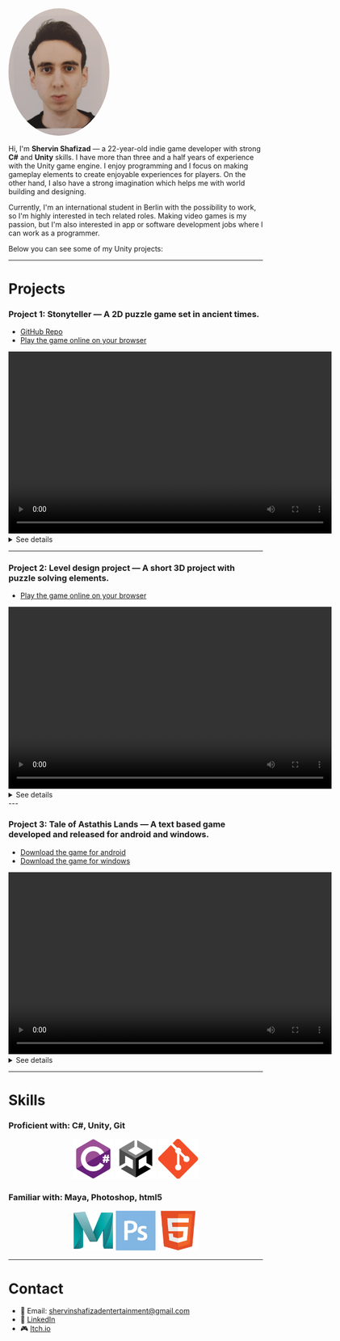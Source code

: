 <img src="https://github.com/ShervinShafizad/ShervinShafizad.github.io/raw/main/IMG_20250506_195739.jpg" width="200" style="border-radius:50%">

Hi, I'm **Shervin Shafizad** — a 22-year-old indie game developer with strong **C#** and **Unity** skills.
I have more than three and a half years of experience with the Unity game engine. I enjoy programming and I focus on making gameplay elements to create enjoyable experiences for players. On the other hand, I also have a strong imagination which helps me with world building and designing.

Currently, I'm an international student in Berlin with the possibility to work, so I'm highly interested in tech related roles. Making video games is my passion, but I'm also interested in app or software development jobs where I can work as a programmer.

Below you can see some of my Unity projects:

---

# Projects

### Project 1: **Stonyteller** — A 2D puzzle game set in ancient times.
- [GitHub Repo](https://github.com/ShervinShafizad/StonytellerRepository)  
- [Play the game online on your browser](https://shervin-shafizad.itch.io/stonyteller)  

<video width="640" height="360" controls>
  <source src="Videos/StonytellerGameplayVideo.mp4" type="video/mp4">
  Your browser does not support the video tag.
</video>

<details>
  <summary>See details</summary>
  <p>
  <br>
  -📝Project type: University team project <br>
  -👥Team size: 2 <br>
  -🕒Development period: 3 Months <br>
  -🔧My key roles: programmer, system designer, game designer, content writer <br>
  <br>
    Stonyteller is a well functioning and Beautiful looking game. I did all the programming related tasks for this project and co-designed the game with my teammate (Stanislav Kulgan). My teammate did all art related tasks himself and we developed this game from start to finish in about three months. 
    I have set the repository of this project to private, so if you want to see my code for this project, contact me directly.
  </p>
</details>

---

### Project 2: Level design project — A short 3D project with puzzle solving elements. 
- [Play the game online on your browser](https://shervin-shafizad.itch.io/design)

<video width="640" height="360" controls>
  <source src="Videos/LevelDesignGameplayVideo.mp4" type="video/mp4">
  Your browser does not support the video tag.
</video>
<details>
  <summary>See details</summary>
  <p>
  <br>
-📝Project type: University solo project <br>
-👥Team size: 1(solo) <br>
-🕒Development period: 12 days <br>
-🔧My key roles: programmer, level designer <br>
<br>
  I programmed and developed this project alone under the supervision of a design teacher (Max Bradlue) in a short period of time as a part of my university assignment. 
  This project demonstrates my Unity 3D skills. It's worth mentioning that for designing the environment, I used CGToolKit and not an external software like Maya. The 3D art assets were imported from Unity asset store.

  </p>
</details>
---

### Project 3: Tale of Astathis Lands — A text based game developed and released for android and windows. 
- [Download the game for android](https://www.amazon.ca/OA-interactive-entertainment-Astathis-lands/dp/B0DL3QQRSM)
- [Download the game for windows](https://shervin-shafizad.itch.io/tale-of-astathis-lands)

<video width="640" height="360" controls>
  <source src="Videos/TOALGameplay.mp4" type="video/mp4">
  Your browser does not support the video tag.
</video>
<details>
  <summary> See details</summary>
  <p>
  <br>
-📝Project type: indie project <br>
-👥Team size: 1(solo) <br>
-🕒Development period: 2 Months <br>
-🔧My key roles: programmer, story writer <br>
<br>
  Tale of Astathis Lands is a text-based game with immersive story. It was originally developed for Windows, later versions of it were developed for Android. The story of the game was also written entirely by myself, which shows my world building skills and my imaginative thinking.
  </p>
</details>

---

# Skills
### Proficient with: C#, Unity, Git
<p style="text-align:center;">
<img src="logos/csharp.png" width="80">  
<img src="logos/unity.png" width="80">  
<img src="logos/git.png" width="80">  
</p>

### Familiar with: Maya, Photoshop, html5
<p style="text-align:center;">
<img src="logos/maya.png" width="80">  
<img src="logos/photoshop.png" width="80">  
<img src="logos/html5.png" width="80">  
</p>


---

# Contact
- 📧 Email: shervinshafizadentertainment@gmail.com  
- 💼 [LinkedIn](https://www.linkedin.com/in/shervin-shafizad-3535b8228/?originalSubdomain=ir)  
- 🎮 [Itch.io](https://shervin-shafizad.itch.io/)  